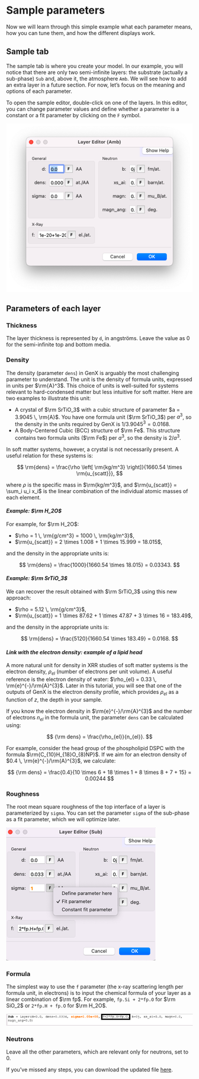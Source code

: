 # Sample parameters

Now we will learn through this simple example what each parameter means, how you can tune them, and how the different displays work.

## Sample tab

The sample tab is where you create your model. In our example, you will notice that there are only two semi-infinite layers: the substrate (actually a sub-phase) `Sub` and, above it, the atmosphere `Amb`. We will see how to add an extra layer in a future section. For now, let’s focus on the meaning and options of each parameter.

To open the sample editor, double-click on one of the layers. In this editor, you can change parameter values and define whether a parameter is a constant or a fit parameter by clicking on the `F` symbol.

![](images/sample-parameters-editor.png)

## Parameters of each layer

### Thickness

The layer thickness is represented by `d`, in angströms. Leave the value as $0$ for the semi-infinite top and bottom media.

### Density

The density (parameter `dens`) in GenX is arguably the most challenging parameter to understand. The unit is the density of formula units, expressed in units per $\rm{A}^3$. This choice of units is well-suited for systems relevant to hard-condensed matter but less intuitive for soft matter. Here are two examples to illustrate this unit:

- A crystal of $\rm SrTiO_3$ with a cubic structure of parameter $a = 3.9045 \, \rm{A}$. You have one formula unit ($\rm SrTiO_3$) per $a^3$, so the density in the units required by GenX is $1/3.9045^3 = 0.0168$.
- A Body-Centered Cubic (BCC) structure of $\rm Fe$. This structure contains two formula units ($\rm Fe$) per $a^3$, so the density is $2/a^3$.

In soft matter systems, however, a crystal is not necessarily present. A useful relation for these systems is:

$$
\rm{dens} = \frac{\rho \left[ \rm{kg/m^3} \right]}{1660.54 \times \rm{u_{scatt}}},
$$

where $\rho$ is the specific mass in $\rm{kg/m^3}$, and $\rm{u_{scatt}} = \sum_i u_i x_i$ is the linear combination of the individual atomic masses of each element.

#### *Example: $\rm H_2O$*

For example, for $\rm H_2O$:

- $\rho = 1 \, \rm{g/cm^3} = 1000 \, \rm{kg/m^3}$,
- $\rm{u_{scatt}} = 2 \times 1.008 + 1 \times 15.999 = 18.015$,

and the density in the appropriate units is:

$$
\rm{dens} = \frac{1000}{1660.54 \times 18.015} = 0.03343.
$$

#### *Example: $\rm SrTiO_3$*

We can recover the result obtained with $\rm SrTiO_3$ using this new approach:

- $\rho = 5.12 \, \rm{g/cm^3}$,
- $\rm{u_{scatt}} = 1 \times 87.62 + 1 \times 47.87 + 3 \times 16 = 183.49$,

and the density in the appropriate units is:

$$
\rm{dens} = \frac{5120}{1660.54 \times 183.49} = 0.0168.
$$

#### *Link with the electron density: example of a lipid head*

A more natural unit for density in XRR studies of soft matter systems is the electron density, $\rho_{el}$ (number of electrons per unit volume). A useful reference is the electron density of water: $\rho_{el} = 0.33 \, \rm{e}^{-}/\rm{A}^{3}$. Later in this tutorial, you will see that one of the outputs of GenX is the electron density profile, which provides $\rho_{el}$ as a function of $z$, the depth in your sample.

If you know the electron density in $\rm{e}^{-}/\rm{A}^{3}$ and the number of electrons ${n_{el}}$ in the formula unit, the parameter `dens` can be calculated using:

$$
{\rm dens} = \frac{\rho_{el}}{n_{el}}.
$$

For example, consider the head group of the phospholipid DSPC with the formula $\rm{C_{10}H_{18}O_{8}NP}$. If we aim for an electron density of $0.4 \, \rm{e}^{-}/\rm{A}^{3}$, we calculate:

$$
{\rm dens} = \frac{0.4}{10 \times 6 + 18 \times 1 + 8 \times 8 + 7 + 15} = 0.00244
$$

### Roughness
The root mean square roughness of the top interface of a layer is parameterized by `sigma`. You can set the parameter `sigma` of the sub-phase as a fit parameter, which we will optimize later.

![](images/sample-parameters-sigma.png)

### Formula
The simplest way to use the `f` parameter (the x-ray scattering length per formula unit, in electrons) is to input the chemical formula of your layer as a linear combination of $\rm fp$. For example, `fp.Si + 2*fp.O` for $\rm SiO_2$ or `2*fp.H + fp.O` for $\rm H_2O$.

![](images/sample-parameters-formula.png)

### Neutrons
Leave all the other parameters, which are relevant only for neutrons, set to $0$.

If you've missed any steps, you can download the updated file [here](../../../_static/water_ready_for_fit.hgx).
